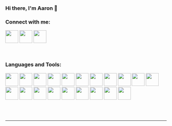 ### Hi there, I'm Aaron 👋 

### Connect with me:

[<img width = 40 height = 40 src="https://img.icons8.com/ios-filled/75/000000/codepen.png"/>][website]
[<img width = 40 height = 40 src="https://img.icons8.com/fluency/75/000000/linkedin.png"/>][linkedin]
[<img width = 40 height = 40 src="https://img.icons8.com/color/75/000000/instagram.png"/>][instagram]

<br/>

### Languages and Tools:        

<p align="left">
<img width = 40 height = 40 src="https://cdn.jsdelivr.net/gh/devicons/devicon/icons/html5/html5-original.svg" />
<img width = 40 height = 40 src="https://cdn.jsdelivr.net/gh/devicons/devicon/icons/css3/css3-original.svg" />
<img width = 40 height = 40 src="https://cdn.jsdelivr.net/gh/devicons/devicon/icons/sass/sass-original.svg" />
<img width = 40 height = 40 src="https://cdn.jsdelivr.net/gh/devicons/devicon/icons/vue/vue-original.svg" />
<img width = 40 height = 40 src="https://cdn.jsdelivr.net/gh/devicons/devicon/icons/php/php-original.svg" />
<img width = 40 height = 40 src="https://cdn.jsdelivr.net/gh/devicons/devicon/icons/javascript/javascript-original.svg" />
<img width = 40 height = 40 src="https://cdn.jsdelivr.net/gh/devicons/devicon/icons/bootstrap/bootstrap-plain-wordmark.svg" />
<img width = 40 height = 40 src="https://cdn.jsdelivr.net/gh/devicons/devicon/icons/mongodb/mongodb-original-wordmark.svg" />
<img width = 40 height = 40 src="https://cdn.jsdelivr.net/gh/devicons/devicon/icons/python/python-original.svg" />
<img width = 40 height = 40 src="https://cdn.jsdelivr.net/gh/devicons/devicon/icons/photoshop/photoshop-line.svg" />  
<img width = 40 height = 40 src="https://cdn.jsdelivr.net/gh/devicons/devicon/icons/xd/xd-plain.svg" />
<img width = 40 height = 40 src="https://cdn.jsdelivr.net/gh/devicons/devicon/icons/java/java-original.svg" />
<img width = 40 height = 40 src="https://cdn.jsdelivr.net/gh/devicons/devicon/icons/c/c-original.svg" />

<img width = 40 height = 40 src="https://cdn.jsdelivr.net/gh/devicons/devicon/icons/cplusplus/cplusplus-original.svg" />
<img width = 40 height = 40 src="https://cdn.jsdelivr.net/gh/devicons/devicon/icons/csharp/csharp-original.svg" />
<img width = 40 height = 40 src="https://cdn.jsdelivr.net/gh/devicons/devicon/icons/dotnetcore/dotnetcore-plain.svg" />
<img width = 40 height = 40 src="https://cdn.jsdelivr.net/gh/devicons/devicon/icons/flask/flask-original.svg" />
<img width = 40 height = 40 src="https://cdn.jsdelivr.net/gh/devicons/devicon/icons/git/git-original.svg" />
<img width = 40 height = 40 src="https://cdn.jsdelivr.net/gh/devicons/devicon/icons/unity/unity-original.svg" />
<img width = 40 height = 40 src="https://cdn.jsdelivr.net/gh/devicons/devicon/icons/vscode/vscode-plain.svg" />
</p>
<br />
<br />

---


[website]: https://codepen.io/aaronroyan
[instagram]: https://instagram.com/adjroyan
[linkedin]: https://linkedin.com/in/codeSTACKr
